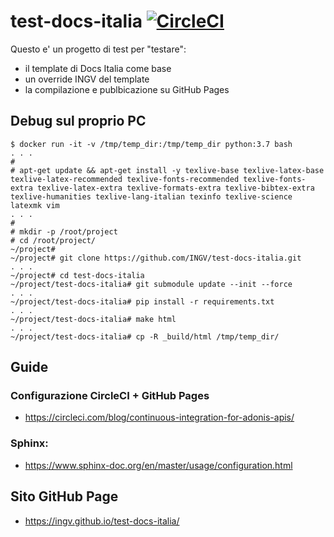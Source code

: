 # test-docs-italia [![CircleCI](https://circleci.com/gh/INGV/test-docs-italia/tree/main.svg?style=svg)](https://circleci.com/gh/INGV/test-docs-italia/tree/main)

Questo e' un progetto di test per "testare":
- il template di Docs Italia come base
- un override INGV del template
- la compilazione e publbicazione su GitHub Pages

## Debug sul proprio PC
```
$ docker run -it -v /tmp/temp_dir:/tmp/temp_dir python:3.7 bash
. . .
#
# apt-get update && apt-get install -y texlive-base texlive-latex-base texlive-latex-recommended texlive-fonts-recommended texlive-fonts-extra texlive-latex-extra texlive-formats-extra texlive-bibtex-extra texlive-humanities texlive-lang-italian texinfo texlive-science latexmk vim
. . .
#
# mkdir -p /root/project
# cd /root/project/
~/project#
~/project# git clone https://github.com/INGV/test-docs-italia.git
. . .
~/project# cd test-docs-italia
~/project/test-docs-italia# git submodule update --init --force
. . .
~/project/test-docs-italia# pip install -r requirements.txt
. . .
~/project/test-docs-italia# make html
. . .
~/project/test-docs-italia# cp -R _build/html /tmp/temp_dir/
```

## Guide
### Configurazione CircleCI + GitHub Pages
- https://circleci.com/blog/continuous-integration-for-adonis-apis/

### Sphinx:
- https://www.sphinx-doc.org/en/master/usage/configuration.html

## Sito GitHub Page
- https://ingv.github.io/test-docs-italia/
